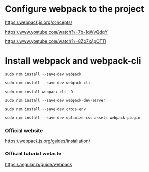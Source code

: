 # Configure webpack to the project

https://webpack.js.org/concepts/

https://www.youtube.com/watch?v=7b-1qWvQdqY

https://www.youtube.com/watch?v=8Zo7xApOTTI

# Install webpack and webpack-cli

```js
sudo npm install --save-dev webpack
```

```js
sudo npm install --save-dev webpack-cli

sudo npm install webpack-cli -D
```

```js
sudo npm install --save-dev webpack-dev-server
```

```js
sudo npm install --save-dev cross-env
```

```js
sudo npm install --save-dev optimize-css-assets-webpack-plugin
```

### Official website

https://webpack.js.org/guides/installation/

### Official tutorial website

https://angular.io/guide/webpack
